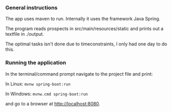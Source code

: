 ### General instructions

The app uses maven to run. Internally it uses the framework Java Spring. 

The program reads prospects in src/main/resources/static and prints out a textfile in ./output.

The optimal tasks isn't done due to timeconstraints, I only had one day to do this.

### Running the application

In the terminal/command prompt navigate to the project file and print:

In Linux:
`mvnw spring-boot:run`

In Windows:
`mvnw.cmd spring-boot:run`

and go to a browser at [http://localhost:8080](http://localhost:8080).